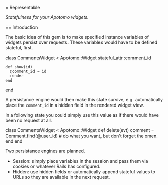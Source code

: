 = Representable

<em>Statefulness for your Apotomo widgets.</em>


== Introduction

The basic idea of this gem is to make specified instance variables of widgets persist over requests. These variables would have to be defined stateful, first.

  class CommentsWidget < Apotomo::Widget
    stateful_attr :comment_id

    def show(id)
      @comment_id = id
      render
    end
  end

 A persistance engine would then make this state survive, e.g. automatically place the `comment_id` in a hidden field in the rendered widget view.

 In a following state you could simply use this value as if there would have been no request at all.

   class CommentsWidget < Apotomo::Widget
     def delete(evt)
      comment = Comment.find(@user_id)
      # do what you want, but don't forget the omen.
    end
  end

Two persistance engines are planned.

* Session: simply place variables in the session and pass them via cookies or whatever Rails has configured.
* Hidden: use hidden fields or automatically append stateful values to URLs so they are available in the next request.